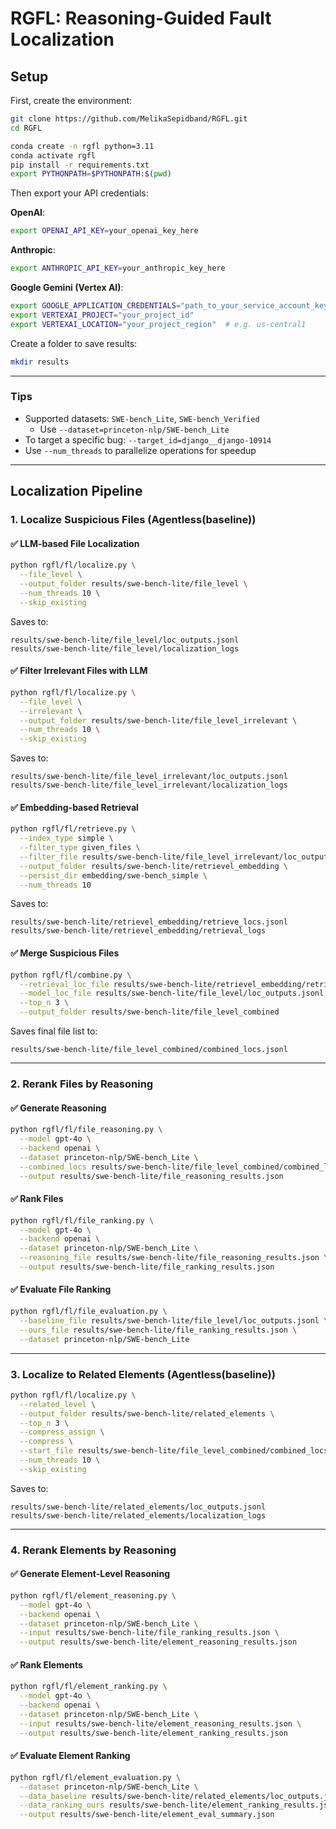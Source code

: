 # RGFL: Reasoning-Guided Fault Localization

## Setup

First, create the environment:
```bash
git clone https://github.com/MelikaSepidband/RGFL.git
cd RGFL

conda create -n rgfl python=3.11
conda activate rgfl
pip install -r requirements.txt
export PYTHONPATH=$PYTHONPATH:$(pwd)
```

Then export your API credentials:

**OpenAI**:
```bash
export OPENAI_API_KEY=your_openai_key_here
```

**Anthropic**:
```bash
export ANTHROPIC_API_KEY=your_anthropic_key_here
```

**Google Gemini (Vertex AI)**:
```bash
export GOOGLE_APPLICATION_CREDENTIALS="path_to_your_service_account_key.json"
export VERTEXAI_PROJECT="your_project_id"
export VERTEXAI_LOCATION="your_project_region"  # e.g. us-central1
```

Create a folder to save results:
```bash
mkdir results
```

---

### Tips

- Supported datasets: `SWE-bench_Lite`, `SWE-bench_Verified`
  - Use `--dataset=princeton-nlp/SWE-bench_Lite`
- To target a specific bug: `--target_id=django__django-10914`
- Use `--num_threads` to parallelize operations for speedup

---

## Localization Pipeline

### 1. Localize Suspicious Files (Agentless(baseline))

#### ✅ LLM-based File Localization
```bash
python rgfl/fl/localize.py \
  --file_level \
  --output_folder results/swe-bench-lite/file_level \
  --num_threads 10 \
  --skip_existing
```
Saves to:
```
results/swe-bench-lite/file_level/loc_outputs.jsonl
results/swe-bench-lite/file_level/localization_logs
```

#### ✅ Filter Irrelevant Files with LLM
```bash
python rgfl/fl/localize.py \
  --file_level \
  --irrelevant \
  --output_folder results/swe-bench-lite/file_level_irrelevant \
  --num_threads 10 \
  --skip_existing
```
Saves to:
```
results/swe-bench-lite/file_level_irrelevant/loc_outputs.jsonl
results/swe-bench-lite/file_level_irrelevant/localization_logs
```

#### ✅ Embedding-based Retrieval
```bash
python rgfl/fl/retrieve.py \
  --index_type simple \
  --filter_type given_files \
  --filter_file results/swe-bench-lite/file_level_irrelevant/loc_outputs.jsonl \
  --output_folder results/swe-bench-lite/retrievel_embedding \
  --persist_dir embedding/swe-bench_simple \
  --num_threads 10
```
Saves to:
```
results/swe-bench-lite/retrievel_embedding/retrieve_locs.jsonl
results/swe-bench-lite/retrievel_embedding/retrieval_logs
```

#### ✅ Merge Suspicious Files
```bash
python rgfl/fl/combine.py \
  --retrieval_loc_file results/swe-bench-lite/retrievel_embedding/retrieve_locs.jsonl \
  --model_loc_file results/swe-bench-lite/file_level/loc_outputs.jsonl \
  --top_n 3 \
  --output_folder results/swe-bench-lite/file_level_combined
```
Saves final file list to:
```
results/swe-bench-lite/file_level_combined/combined_locs.jsonl
```

---

### 2. Rerank Files by Reasoning

#### ✅ Generate Reasoning
```bash
python rgfl/fl/file_reasoning.py \
  --model gpt-4o \
  --backend openai \
  --dataset princeton-nlp/SWE-bench_Lite \
  --combined_locs results/swe-bench-lite/file_level_combined/combined_locs.jsonl \
  --output results/swe-bench-lite/file_reasoning_results.json
```

#### ✅ Rank Files
```bash
python rgfl/fl/file_ranking.py \
  --model gpt-4o \
  --backend openai \
  --dataset princeton-nlp/SWE-bench_Lite \
  --reasoning_file results/swe-bench-lite/file_reasoning_results.json \
  --output results/swe-bench-lite/file_ranking_results.json
```

#### ✅ Evaluate File Ranking
```bash
python rgfl/fl/file_evaluation.py \
  --baseline_file results/swe-bench-lite/file_level/loc_outputs.jsonl \
  --ours_file results/swe-bench-lite/file_ranking_results.json \
  --dataset princeton-nlp/SWE-bench_Lite
```

---

### 3. Localize to Related Elements (Agentless(baseline))
```bash
python rgfl/fl/localize.py \
  --related_level \
  --output_folder results/swe-bench-lite/related_elements \
  --top_n 3 \
  --compress_assign \
  --compress \
  --start_file results/swe-bench-lite/file_level_combined/combined_locs.jsonl \
  --num_threads 10 \
  --skip_existing
```
Saves to:
```
results/swe-bench-lite/related_elements/loc_outputs.jsonl
results/swe-bench-lite/related_elements/localization_logs
```

---

### 4. Rerank Elements by Reasoning

#### ✅ Generate Element-Level Reasoning
```bash
python rgfl/fl/element_reasoning.py \
  --model gpt-4o \
  --backend openai \
  --dataset princeton-nlp/SWE-bench_Lite \
  --input results/swe-bench-lite/file_ranking_results.json \
  --output results/swe-bench-lite/element_reasoning_results.json
```

#### ✅ Rank Elements
```bash
python rgfl/fl/element_ranking.py \
  --model gpt-4o \
  --backend openai \
  --dataset princeton-nlp/SWE-bench_Lite \
  --input results/swe-bench-lite/element_reasoning_results.json \
  --output results/swe-bench-lite/element_ranking_results.json
```

#### ✅ Evaluate Element Ranking
```bash
python rgfl/fl/element_evaluation.py \
  --dataset princeton-nlp/SWE-bench_Lite \
  --data_baseline results/swe-bench-lite/related_elements/loc_outputs.jsonl \
  --data_ranking_ours results/swe-bench-lite/element_ranking_results.json \
  --output results/swe-bench-lite/element_eval_summary.json
```
